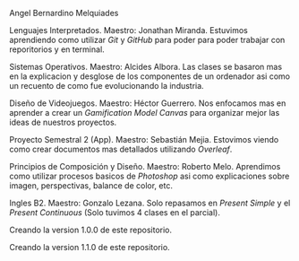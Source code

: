 Angel Bernardino Melquiades

Lenguajes Interpretados.
Maestro: Jonathan Miranda.
Estuvimos aprendiendo como utilizar *Git* y *GitHub* para poder para poder trabajar con reporitorios y en terminal.

Sistemas Operativos.
Maestro: Alcides Albora.
Las clases se basaron mas en la explicacion y desglose de los componentes de un ordenador asi como un recuento de como fue evolucionando la industria.

Diseño de Videojuegos.
Maestro: Héctor Guerrero.
Nos enfocamos mas en aprender a crear un *Gamification Model Canvas* para organizar mejor las ideas de nuestros proyectos.

Proyecto Semestral 2 (App).
Maestro: Sebastián Mejia.
Estovimos viendo como crear documentos mas detallados utilizando *Overleaf*.

Principios de Composición y Diseño.
Maestro: Roberto Melo.
Aprendimos como utilizar procesos basicos de *Photoshop* asi como explicaciones sobre imagen, perspectivas, balance de color, etc.

Ingles B2.
Maestro: Gonzalo Lezana.
Solo repasamos en *Present Simple* y el *Present Continuous* (Solo tuvimos 4 clases en el parcial).

Creando la version 1.0.0 de este repositorio.

Creando la version 1.1.0 de este repositorio.